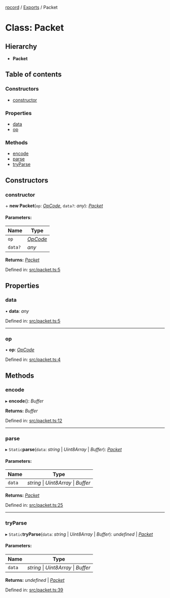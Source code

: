 [rpcord](../README.md) / [Exports](../modules.md) / Packet

# Class: Packet

## Hierarchy

* **Packet**

## Table of contents

### Constructors

- [constructor](packet.md#constructor)

### Properties

- [data](packet.md#data)
- [op](packet.md#op)

### Methods

- [encode](packet.md#encode)
- [parse](packet.md#parse)
- [tryParse](packet.md#tryparse)

## Constructors

### constructor

\+ **new Packet**(`op`: [*OpCode*](../enums/opcode.md), `data?`: *any*): [*Packet*](packet.md)

#### Parameters:

Name | Type |
------ | ------ |
`op` | [*OpCode*](../enums/opcode.md) |
`data?` | *any* |

**Returns:** [*Packet*](packet.md)

Defined in: [src/packet.ts:5](https://github.com/DjDeveloperr/RPCord/blob/280c12e/src/packet.ts#L5)

## Properties

### data

• **data**: *any*

Defined in: [src/packet.ts:5](https://github.com/DjDeveloperr/RPCord/blob/280c12e/src/packet.ts#L5)

___

### op

• **op**: [*OpCode*](../enums/opcode.md)

Defined in: [src/packet.ts:4](https://github.com/DjDeveloperr/RPCord/blob/280c12e/src/packet.ts#L4)

## Methods

### encode

▸ **encode**(): *Buffer*

**Returns:** *Buffer*

Defined in: [src/packet.ts:12](https://github.com/DjDeveloperr/RPCord/blob/280c12e/src/packet.ts#L12)

___

### parse

▸ `Static`**parse**(`data`: *string* \| *Uint8Array* \| *Buffer*): [*Packet*](packet.md)

#### Parameters:

Name | Type |
------ | ------ |
`data` | *string* \| *Uint8Array* \| *Buffer* |

**Returns:** [*Packet*](packet.md)

Defined in: [src/packet.ts:25](https://github.com/DjDeveloperr/RPCord/blob/280c12e/src/packet.ts#L25)

___

### tryParse

▸ `Static`**tryParse**(`data`: *string* \| *Uint8Array* \| *Buffer*): *undefined* \| [*Packet*](packet.md)

#### Parameters:

Name | Type |
------ | ------ |
`data` | *string* \| *Uint8Array* \| *Buffer* |

**Returns:** *undefined* \| [*Packet*](packet.md)

Defined in: [src/packet.ts:39](https://github.com/DjDeveloperr/RPCord/blob/280c12e/src/packet.ts#L39)
